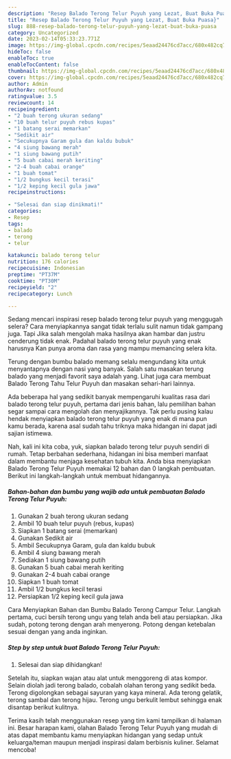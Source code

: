 ```yaml
---
description: "Resep Balado Terong Telur Puyuh yang Lezat, Buat Buka Puasa}"
title: "Resep Balado Terong Telur Puyuh yang Lezat, Buat Buka Puasa}"
slug: 888-resep-balado-terong-telur-puyuh-yang-lezat-buat-buka-puasa
category: Uncategorized
date: 2023-02-14T05:33:23.771Z
image: https://img-global.cpcdn.com/recipes/5eaad24476cd7acc/680x482cq70/balado-terong-telur-puyuh-foto-resep-utama.jpg
hideToc: false
enableToc: true
enableTocContent: false
thumbnail: https://img-global.cpcdn.com/recipes/5eaad24476cd7acc/680x482cq70/balado-terong-telur-puyuh-foto-resep-utama.jpg
cover: https://img-global.cpcdn.com/recipes/5eaad24476cd7acc/680x482cq70/balado-terong-telur-puyuh-foto-resep-utama.jpg
author: Admin
authorAv: notfound
ratingvalue: 3.5
reviewcount: 14
recipeingredient:
- "2 buah terong ukuran sedang"
- "10 buah telur puyuh rebus kupas"
- "1 batang serai memarkan"
- "Sedikit air"
- "Secukupnya Garam gula dan kaldu bubuk"
- "4 siung bawang merah"
- "1 siung bawang putih"
- "5 buah cabai merah keriting"
- "2-4 buah cabai orange"
- "1 buah tomat"
- "1/2 bungkus kecil terasi"
- "1/2 keping kecil gula jawa"
recipeinstructions:

- "Selesai dan siap dinikmati!"
categories:
- Resep
tags:
- balado
- terong
- telur

katakunci: balado terong telur 
nutrition: 176 calories
recipecuisine: Indonesian
preptime: "PT37M"
cooktime: "PT30M"
recipeyield: "2"
recipecategory: Lunch

---
```



Sedang mencari inspirasi resep balado terong telur puyuh yang menggugah selera? Cara menyiapkannya sangat tidak terlalu sulit namun tidak gampang juga. Tapi Jika salah mengolah maka hasilnya akan hambar dan justru cenderung tidak enak. Padahal balado terong telur puyuh yang enak harusnya Kan punya aroma dan rasa yang mampu memancing selera kita.


Terung dengan bumbu balado memang selalu mengundang kita untuk menyantapnya dengan nasi yang banyak. Salah satu masakan terung balado yang menjadi favorit saya adalah yang. Lihat juga cara membuat Balado Terong Tahu Telur Puyuh dan masakan sehari-hari lainnya.

Ada beberapa hal yang sedikit banyak mempengaruhi kualitas rasa dari balado terong telur puyuh, pertama dari jenis bahan, lalu pemilihan bahan segar sampai cara mengolah dan menyajikannya. Tak perlu pusing kalau hendak menyiapkan balado terong telur puyuh yang enak di mana pun kamu berada, karena asal sudah tahu triknya maka hidangan ini dapat jadi sajian istimewa.


Nah, kali ini kita coba, yuk, siapkan balado terong telur puyuh sendiri di rumah. Tetap berbahan sederhana, hidangan ini bisa memberi manfaat dalam membantu menjaga kesehatan tubuh kita. Anda bisa menyiapkan Balado Terong Telur Puyuh memakai 12 bahan dan 0 langkah pembuatan. Berikut ini langkah-langkah untuk membuat hidangannya.

<!--inarticleads1-->

##### Bahan-bahan dan bumbu yang wajib ada untuk pembuatan Balado Terong Telur Puyuh:

1. Gunakan 2 buah terong ukuran sedang
1. Ambil 10 buah telur puyuh (rebus, kupas)
1. Siapkan 1 batang serai (memarkan)
1. Gunakan Sedikit air
1. Ambil Secukupnya Garam, gula dan kaldu bubuk
1. Ambil 4 siung bawang merah
1. Sediakan 1 siung bawang putih
1. Gunakan 5 buah cabai merah keriting
1. Gunakan 2-4 buah cabai orange
1. Siapkan 1 buah tomat
1. Ambil 1/2 bungkus kecil terasi
1. Persiapkan 1/2 keping kecil gula jawa


Cara Menyiapkan Bahan dan Bumbu Balado Terong Campur Telur. Langkah pertama, cuci bersih terong ungu yang telah anda beli atau persiapkan. Jika sudah, potong terong dengan arah menyerong. Potong dengan ketebalan sesuai dengan yang anda inginkan. 

<!--inarticleads2-->

##### Step by step untuk buat Balado Terong Telur Puyuh:


1. Selesai dan siap dihidangkan!

Setelah itu, siapkan wajan atau alat untuk menggoreng di atas kompor. Selain diolah jadi terong balado, cobalah olahan terong yang sedikit beda. Terong digolongkan sebagai sayuran yang kaya mineral. Ada terong gelatik, terong sambal dan terong hijau. Terong ungu berkulit lembut sehingga enak disantap berikut kulitnya. 

Terima kasih telah menggunakan resep yang tim kami tampilkan di halaman ini. Besar harapan kami, olahan Balado Terong Telur Puyuh yang mudah di atas dapat membantu kamu menyiapkan hidangan yang sedap untuk keluarga/teman maupun menjadi inspirasi dalam berbisnis kuliner. Selamat mencoba!
